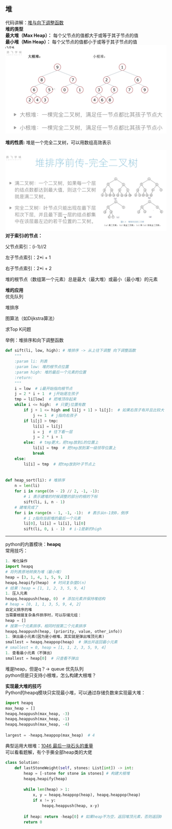 ## 堆
代码讲解：[堆与向下调整函数](https://www.bilibili.com/video/BV1mp4y1D7UP?p=27&vd_source=1e683c3cb93400956a910790b98ffccb)  
**堆的类型**  
**最大堆（Max Heap）：** 每个父节点的值都大于或等于其子节点的值  
**最小堆（Min Heap）：** 每个父节点的值都小于或等于其子节点的值
![](数据结构-Pictures/堆-2.png)  

**堆的性质:** 堆是一个完全二叉树，可以用数组高效表示

![](数据结构-Pictures/堆-1.png) 
**对于索引i的节点：**

父节点索引：(i-1)//2

左子节点索引：2*i + 1

右子节点索引：2*i + 2

堆的根节点（数组第一个元素）总是最大（最大堆）或最小（最小堆）的元素

**堆的应用**  
优先队列

堆排序

图算法（如Dijkstra算法）

求Top K问题  

举例：堆排序和向下调整函数
```python
def sift(li, low, high): # 堆排序 -> 从上往下调整 向下调整函数
    """
    :param li: 列表
    :param low: 堆的根节点位置
    :param high: 堆的最后一个元素的位置
    :return:
    """
    i = low  # i最开始指向根节点
    j = 2 * i + 1  # j开始是左孩子
    tmp = li[low]  # 把堆顶存起来
    while i <= high:  # 只要j位置有数
        if j + 1 <= high and li[j + 1] > li[j]:  # 如果右孩子有并且比较大
            j += 1  # j指向右孩子
        if li[j] > tmp:
            li[i] = li[j]
            i = j  # 往下看一层
            j = 2 * i + 1
        else:  # tmp更大，把tmp放到i的位置上
            li[i] = tmp  # 把tmp放到某一级领导位置上
            break
    else:
        li[i] = tmp  # 把tmp放到叶子节点上


def heap_sort(li): # 堆排序
    n = len(li)
    for i in range((n - 2) // 2, -1, -1):
        # i 表示建堆的时候调整的部分的根的下标
        sift(li, i, n - 1)
    # 建堆完成了
    for i in range(n - 1, -1, -1):  # 表示从n-1到0，倒序
        # i z指向当前堆的最后一个元素
        li[0], li[i] = li[i], li[0]
        sift(li, 0, i - 1)  # i-1是新的high
```
------
python的内置模块：**heapq**  
常用技巧：
```python
1. 堆化操作
import heapq
# 将列表原地转换为堆（最小堆）
heap = [3, 1, 4, 1, 5, 9, 2]
heapq.heapify(heap)  # 时间复杂度O(n)
# 结果：heap = [1, 1, 2, 3, 5, 9, 4]
1. 压入元素
heapq.heappush(heap, 0)  # 添加元素并保持堆结构
# heap = [0, 1, 1, 3, 5, 9, 4, 2]
自定义排序的堆
当需要根据复杂条件排序时，可以存储元组：
heap = []
# 按第一个元素排序，相同时按第二个元素排序
heapq.heappush(heap, (priority, value, other_info))
1. 弹出最小元素(因为是小根堆，其实就是弹出堆顶元素)
smallest = heapq.heappop(heap)  # 弹出并返回最小元素
# smallest = 0, heap = [1, 1, 2, 3, 5, 9, 4]
1. 查看最小元素（不弹出）
smallest = heap[0]  # 只查看不弹出
```

堆是heap，但是q？-> queue 优先队列  
python但是只支持小根堆，怎么构建大根堆？  

**实现最大堆的技巧**  
Python的heapq模块只实现最小堆，可以通过存储负数来实现最大堆：

```python
import heapq
max_heap = []
heapq.heappush(max_heap, -3)
heapq.heappush(max_heap, -1)
heapq.heappush(max_heap, -4)

largest = -heapq.heappop(max_heap)  # 4
```
典型运用大根堆：[1046 最后一块石头的重量](https://leetcode.cn/problems/last-stone-weight/)  
可以看看题解，有个手撕全部heap类的大佬
```python
class Solution:
    def lastStoneWeight(self, stones: List[int]) -> int:
        heap = [-stone for stone in stones] # 构建大根堆
        heapq.heapify(heap)

        while len(heap) > 1:
            x, y = heapq.heappop(heap), heapq.heappop(heap)
            if x != y:
                heapq.heappush(heap, x-y)
        
        if heap: return -heap[0] # 如果heap不为空，返回堆顶元素，否则返回0
        return 0
```

